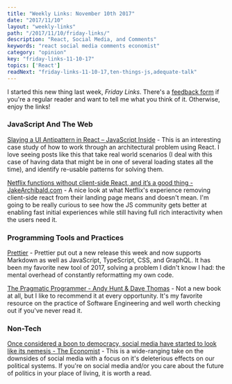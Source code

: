 ```yaml
---
title: "Weekly Links: November 10th 2017"
date: "2017/11/10"
layout: "weekly-links"
path: "/2017/11/10/friday-links/"
description: "React, Social Media, and Comments"
keywords: "react social media comments economist"
category: "opinion"
key: "friday-links-11-10-17"
topics: ['React']
readNext: "friday-links-11-10-17,ten-things-js,adequate-talk"
---
```


I started this new thing last week, *Friday Links*.  There's a [feedback form](https://goo.gl/forms/MwEtFrDwFWzXSRv13) if you're a regular reader and want to tell me what you think of it.  Otherwise, enjoy the links!

### JavaScript And The Web

 [Slaying a UI Antipattern in React – JavaScript Inside](https://medium.com/javascript-inside/slaying-a-ui-antipattern-in-react-64a3b98242c) - This is an interesting case study of how to work through an architectural problem using React.  I love seeing posts like this that take real world scenarios (I deal with this case of having data that might be in one of several loading states all the time), and identify re-usable patterns for solving them.

 [Netflix functions without client-side React, and it’s a good thing - JakeArchibald.com](https://jakearchibald.com/2017/netflix-and-react/) - A nice look at what Netflix's experience removing client-side react from their landing page means and doesn't mean.  I'm going to be really curious to see how the JS community gets better at enabling fast initial experiences while still having full rich interactivity when the users need it.

### Programming Tools and Practices

[Prettier](https://prettier.io/) - Prettier put out a new release this week and now supports Markdown as well as JavaScript, TypeScript, CSS, and GraphQL.  It has been my favorite new tool of 2017, solving a problem I didn't know I had: the mental overhead of constantly reformatting my own code.  

[The Pragmatic Programmer - Andy Hunt & Dave Thomas](http://amzn.to/2zvm12Z) - Not a new book at all, but I like to recommend it at every opportunity.  It's my favorite resource on the practice of Software Engineering and well worth checking out if you've never read it.

### Non-Tech

[Once considered a boon to democracy, social media have started to look like its nemesis - The Economist](https://www.economist.com/news/briefing/21730870-economy-based-attention-easily-gamed-once-considered-boon-democracy-social-media) - This is a wide-ranging take on the downsides of social media with a focus on it's deleterious effects on our political systems.  If you're on social media and/or you care about the future of politics in your place of living, it is worth a read.  
